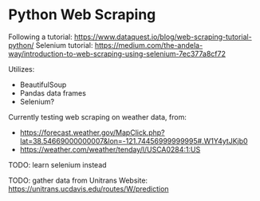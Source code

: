 # Python Web Scraping
Following a tutorial: https://www.dataquest.io/blog/web-scraping-tutorial-python/
Selenium tutorial: https://medium.com/the-andela-way/introduction-to-web-scraping-using-selenium-7ec377a8cf72

Utilizes:
- BeautifulSoup
- Pandas data frames
- Selenium?

Currently testing web scraping on weather data, from:
- https://forecast.weather.gov/MapClick.php?lat=38.54669000000007&lon=-121.74456999999995#.W1Y4ytJKjb0
- https://weather.com/weather/tenday/l/USCA0284:1:US

TODO: learn selenium instead

TODO: gather data from Unitrans Website: https://unitrans.ucdavis.edu/routes/W/prediction